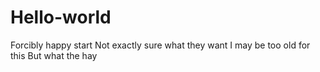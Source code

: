 # Hello-world
Forcibly happy start
Not exactly sure what they want
I may be too old for this 
But what the hay
